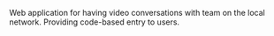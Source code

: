 Web application for having video conversations with team on the local network. Providing code-based entry to users. 
